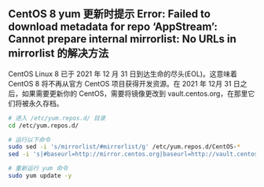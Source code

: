 ## CentOS 8 yum 更新时提示 Error: Failed to download metadata for repo ‘AppStream’: Cannot prepare internal mirrorlist: No URLs in mirrorlist 的解决方法

CentOS Linux 8 已于 2021 年 12 月 31 日到达生命的尽头(EOL)。这意味着 CentOS 8 将不再从官方 CentOS 项目获得开发资源。在 2021 年 12月 31 日之后，如果需要更新你的 CentOS，需要将镜像更改到 vault.centos.org，在那里它们将被永久存档。

```bash
# 进入 /etc/yum.repos.d/ 目录
cd /etc/yum.repos.d/

# 运行以下命令
sudo sed -i 's/mirrorlist/#mirrorlist/g' /etc/yum.repos.d/CentOS-*
sed -i 's|#baseurl=http://mirror.centos.org|baseurl=http://vault.centos.org|g' /etc/yum.repos.d/CentOS-*

# 重新运行 yum 命令
sudo yum update -y
```
